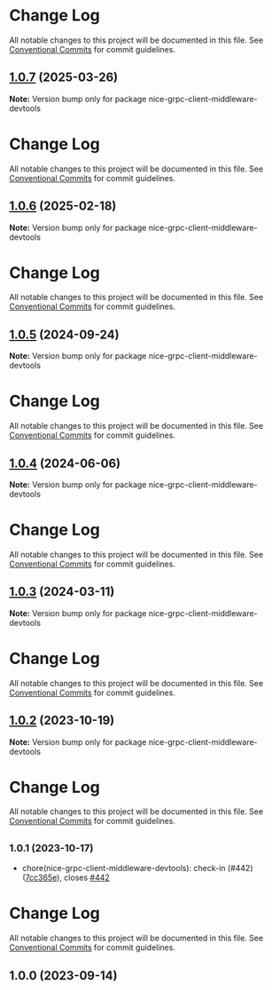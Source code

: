 # Change Log

All notable changes to this project will be documented in this file. See
[Conventional Commits](https://conventionalcommits.org) for commit guidelines.

## [1.0.7](https://github.com/deeplay-io/nice-grpc/compare/nice-grpc-client-middleware-devtools@1.0.6...nice-grpc-client-middleware-devtools@1.0.7) (2025-03-26)

**Note:** Version bump only for package nice-grpc-client-middleware-devtools

# Change Log

All notable changes to this project will be documented in this file. See
[Conventional Commits](https://conventionalcommits.org) for commit guidelines.

## [1.0.6](https://github.com/deeplay-io/nice-grpc/compare/nice-grpc-client-middleware-devtools@1.0.5...nice-grpc-client-middleware-devtools@1.0.6) (2025-02-18)

**Note:** Version bump only for package nice-grpc-client-middleware-devtools

# Change Log

All notable changes to this project will be documented in this file. See
[Conventional Commits](https://conventionalcommits.org) for commit guidelines.

## [1.0.5](https://github.com/deeplay-io/nice-grpc/compare/nice-grpc-client-middleware-devtools@1.0.4...nice-grpc-client-middleware-devtools@1.0.5) (2024-09-24)

**Note:** Version bump only for package nice-grpc-client-middleware-devtools

# Change Log

All notable changes to this project will be documented in this file. See
[Conventional Commits](https://conventionalcommits.org) for commit guidelines.

## [1.0.4](https://github.com/deeplay-io/nice-grpc/compare/nice-grpc-client-middleware-devtools@1.0.3...nice-grpc-client-middleware-devtools@1.0.4) (2024-06-06)

**Note:** Version bump only for package nice-grpc-client-middleware-devtools

# Change Log

All notable changes to this project will be documented in this file. See
[Conventional Commits](https://conventionalcommits.org) for commit guidelines.

## [1.0.3](https://github.com/deeplay-io/nice-grpc/compare/nice-grpc-client-middleware-devtools@1.0.2...nice-grpc-client-middleware-devtools@1.0.3) (2024-03-11)

**Note:** Version bump only for package nice-grpc-client-middleware-devtools

# Change Log

All notable changes to this project will be documented in this file. See
[Conventional Commits](https://conventionalcommits.org) for commit guidelines.

## [1.0.2](https://github.com/deeplay-io/nice-grpc/compare/nice-grpc-client-middleware-devtools@1.0.1...nice-grpc-client-middleware-devtools@1.0.2) (2023-10-19)

**Note:** Version bump only for package nice-grpc-client-middleware-devtools

# Change Log

All notable changes to this project will be documented in this file. See
[Conventional Commits](https://conventionalcommits.org) for commit guidelines.

## <small>1.0.1 (2023-10-17)</small>

- chore(nice-grpc-client-middleware-devtools): check-in (#442)
  ([7cc365e](https://github.com/deeplay-io/nice-grpc/commit/7cc365e)), closes
  [#442](https://github.com/deeplay-io/nice-grpc/issues/442)

# Change Log

All notable changes to this project will be documented in this file. See
[Conventional Commits](https://conventionalcommits.org) for commit guidelines.

## 1.0.0 (2023-09-14)
